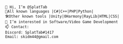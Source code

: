     👋 Hi, I’m @SplatTab
    📝All known languages |C#|C++|PHP|Python|
    🛠️Other known tools |Unity|0Harmony|RayLib|HTML|CSS|
    👀 I’m interested in Software/Video Game Development
    📫 Contact:
    Discord: SplatTab#1417
    Email: skidm44@gmail.com
